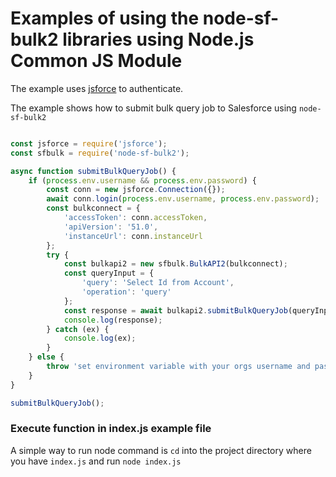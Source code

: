 # Examples of using the node-sf-bulk2 libraries using Node.js Common JS Module

The example uses [jsforce](https://jsforce.github.io/) to authenticate.

The example shows how to submit bulk query job to Salesforce using `node-sf-bulk2`

```javascript

const jsforce = require('jsforce');
const sfbulk = require('node-sf-bulk2');

async function submitBulkQueryJob() {
    if (process.env.username && process.env.password) {
        const conn = new jsforce.Connection({});
        await conn.login(process.env.username, process.env.password);
        const bulkconnect = {
            'accessToken': conn.accessToken,
            'apiVersion': '51.0',
            'instanceUrl': conn.instanceUrl
        };
        try {
            const bulkapi2 = new sfbulk.BulkAPI2(bulkconnect);
            const queryInput = {
                'query': 'Select Id from Account',
                'operation': 'query'
            };
            const response = await bulkapi2.submitBulkQueryJob(queryInput);
            console.log(response);
        } catch (ex) {
            console.log(ex);
        }
    } else {
        throw 'set environment variable with your orgs username and password'
    }
}

submitBulkQueryJob();
```
### Execute function in index.js example file

A simple way to run node command is `cd` into the project directory where you have `index.js` and run `node index.js`